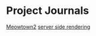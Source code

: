 <!-- TITLE: Our Projects -->
<!-- SUBTITLE: Scratch Notes, Plans, Proposals, Retrospectives...All that good stuff. -->

# Project Journals
[Meowtown2](meowtown-2-overview)
[server side rendering](project-journals/server-side-rendering)
